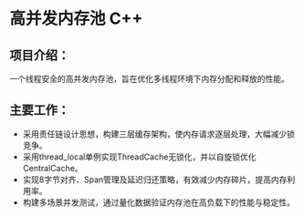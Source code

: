 # 高并发内存池 C++
## 项目介绍：
一个线程安全的高并发内存池，旨在优化多线程环境下内存分配和释放的性能。
## 主要工作：
* 采用责任链设计思想，构建三层缓存架构，使内存请求逐层处理，大幅减少锁竞争。
* 采用thread_local单例实现ThreadCache无锁化，并以自旋锁优化CentralCache。
* 实现8字节对齐、Span管理及延迟归还策略，有效减少内存碎片，提高内存利用率。
* 构建多场景并发测试，通过量化数据验证内存池在高负载下的性能与稳定性。